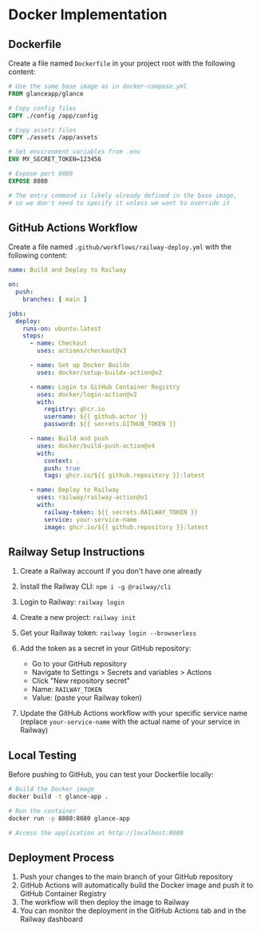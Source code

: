 # Docker Implementation

## Dockerfile

Create a file named `Dockerfile` in your project root with the following content:

```dockerfile
# Use the same base image as in docker-compose.yml
FROM glanceapp/glance

# Copy config files
COPY ./config /app/config

# Copy assets files
COPY ./assets /app/assets

# Set environment variables from .env
ENV MY_SECRET_TOKEN=123456

# Expose port 8080
EXPOSE 8080

# The entry command is likely already defined in the base image,
# so we don't need to specify it unless we want to override it
```

## GitHub Actions Workflow

Create a file named `.github/workflows/railway-deploy.yml` with the following content:

```yaml
name: Build and Deploy to Railway

on:
  push:
    branches: [ main ]

jobs:
  deploy:
    runs-on: ubuntu-latest
    steps:
      - name: Checkout
        uses: actions/checkout@v3

      - name: Set up Docker Buildx
        uses: docker/setup-buildx-action@v2

      - name: Login to GitHub Container Registry
        uses: docker/login-action@v2
        with:
          registry: ghcr.io
          username: ${{ github.actor }}
          password: ${{ secrets.GITHUB_TOKEN }}

      - name: Build and push
        uses: docker/build-push-action@v4
        with:
          context: .
          push: true
          tags: ghcr.io/${{ github.repository }}:latest

      - name: Deploy to Railway
        uses: railway/railway-action@v1
        with:
          railway-token: ${{ secrets.RAILWAY_TOKEN }}
          service: your-service-name
          image: ghcr.io/${{ github.repository }}:latest
```

## Railway Setup Instructions

1. Create a Railway account if you don't have one already
2. Install the Railway CLI: `npm i -g @railway/cli`
3. Login to Railway: `railway login`
4. Create a new project: `railway init`
5. Get your Railway token: `railway login --browserless`
6. Add the token as a secret in your GitHub repository:
   - Go to your GitHub repository
   - Navigate to Settings > Secrets and variables > Actions
   - Click "New repository secret"
   - Name: `RAILWAY_TOKEN`
   - Value: (paste your Railway token)

7. Update the GitHub Actions workflow with your specific service name (replace `your-service-name` with the actual name of your service in Railway)

## Local Testing

Before pushing to GitHub, you can test your Dockerfile locally:

```bash
# Build the Docker image
docker build -t glance-app .

# Run the container
docker run -p 8080:8080 glance-app

# Access the application at http://localhost:8080
```

## Deployment Process

1. Push your changes to the main branch of your GitHub repository
2. GitHub Actions will automatically build the Docker image and push it to GitHub Container Registry
3. The workflow will then deploy the image to Railway
4. You can monitor the deployment in the GitHub Actions tab and in the Railway dashboard